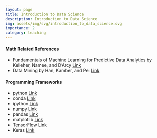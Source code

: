 ```yaml
---
layout: page
title: Introduction to Data Science
description: Introduction to Data Science
img: assets/img/svg/introduction_to_data_science.svg
importance: 2
category: teaching
---
```


#### Math Related References

- Fundamentals of Machine Learning for Predictive Data Analytics by Kelleher, Namee, and D’Arcy [Link](https://mitpress.mit.edu/9780262029445/fundamentals-of-machine-learning-for-predictive-data-analytics/)
- Data Mining by Han, Kamber, and Pei [Link](https://www.sciencedirect.com/book/9780123814791/data-mining-concepts-and-techniques)

#### Programming Frameworks

- python [Link](https://www.python.org/)
- conda [Link](https://docs.conda.io/en/latest/)
- ipython [Link](https://ipython.org/)
- numpy [Link](https://numpy.org/)
- pandas [Link](https://pandas.pydata.org/)
- matplotlib [Link](https://matplotlib.org/)
- TensorFlow [Link](https://www.tensorflow.org/)
- Keras [Link](https://keras.io/)
